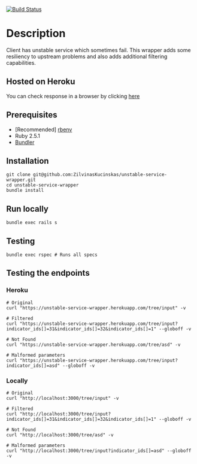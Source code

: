 [![Build Status](https://travis-ci.org/ZilvinasKucinskas/unstable-service-wrapper.svg?branch=master)](https://travis-ci.org/ZilvinasKucinskas/unstable-service-wrapper)

# Description

Client has unstable service which sometimes fail. This wrapper adds some resiliency to upstream problems and also adds additional filtering capabilities.

## Hosted on Heroku

You can check response in a browser by clicking [here](https://unstable-service-wrapper.herokuapp.com/tree/input?indicator_ids[]=31&indicator_ids[]=32&indicator_ids[]=1)

## Prerequisites

* [Recommended] [rbenv](https://github.com/rbenv/rbenv)
* Ruby 2.5.1
* [Bundler](https://bundler.io)

## Installation

```
git clone git@github.com:ZilvinasKucinskas/unstable-service-wrapper.git
cd unstable-service-wrapper
bundle install
```

## Run locally

```
bundle exec rails s
```

## Testing

```
bundle exec rspec # Runs all specs
```

## Testing the endpoints

### Heroku

```
# Original
curl "https://unstable-service-wrapper.herokuapp.com/tree/input" -v

# Filtered
curl "https://unstable-service-wrapper.herokuapp.com/tree/input?indicator_ids[]=31&indicator_ids[]=32&indicator_ids[]=1" --globoff -v

# Not Found
curl "https://unstable-service-wrapper.herokuapp.com/tree/asd" -v

# Malformed parameters
curl "https://unstable-service-wrapper.herokuapp.com/tree/input?indicator_ids[]=asd" --globoff -v
```

### Locally

```
# Original
curl "http://localhost:3000/tree/input" -v

# Filtered
curl "http://localhost:3000/tree/input?indicator_ids[]=31&indicator_ids[]=32&indicator_ids[]=1" --globoff -v

# Not Found
curl "http://localhost:3000/tree/asd" -v

# Malformed parameters
curl "http://localhost:3000/tree/input?indicator_ids[]=asd" --globoff -v
```
